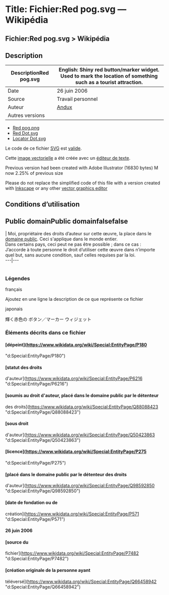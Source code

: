 # Title: Fichier:Red pog.svg — Wikipédia

## Fichier:Red pog.svg > Wikipédia   

## Description

DescriptionRed pog.svg |  English:  Shiny red button/marker widget. Used to mark the location of something such as a tourist attraction.  
---|---  
Date |  26 juin 2006  
Source |  Travail personnel  
Auteur |  [Andux](//commons.wikimedia.org/wiki/User:Andux "User:Andux")  
Autres versions | 

  * [Red pog.png](//commons.wikimedia.org/wiki/File:Red_pog.png "File:Red pog.png")
  * [Red Dot.svg](//commons.wikimedia.org/wiki/File:Red_Dot.svg "File:Red Dot.svg")
  * [Locator Dot.svg](//commons.wikimedia.org/wiki/File:Locator_Dot.svg "File:Locator Dot.svg")

  
  
[](//commons.wikimedia.org/wiki/File:W3C_grn.svg)

Le code de ce fichier [SVG](//commons.wikimedia.org/wiki/Help:SVG "Help:SVG")
est
[valide](https://validator.w3.org/check?uri=https%3A%2F%2Fcommons.wikimedia.org%2Fwiki%2FSpecial%3AFilepath%2FRed_pog.svg&doctype=Inline&ss=1#source).

[](//commons.wikimedia.org/wiki/File:Notepad_icon_wide.svg)

Cette [image vectorielle](https://fr.wikipedia.org/wiki/image_vectorielle
"fr:image vectorielle") a été créée avec un [éditeur de
texte](https://fr.wikipedia.org/wiki/%C3%A9diteur_de_texte "fr:éditeur de
texte").

[](//commons.wikimedia.org/wiki/Category:Anti_vector_graphics_program_logos
"Category:Anti vector graphics program logos")

Previous version had been created with Adobe Illustrator (16830 bytes) M  now
2.25% of previous size

[](//commons.wikimedia.org/wiki/File:Stop_hand_octagon.svg)

Please do not replace the simplified code of this file with a version created
with [Inkscape](//commons.wikimedia.org/wiki/Help:Inkscape "Help:Inkscape") or
any other [vector graphics
editor](https://en.wikipedia.org/wiki/vector_graphics_editor "w:vector
graphics
editor")[](//commons.wikimedia.org/wiki/File:Simple_exclamation_mark.svg)

## Conditions d’utilisation

Public domainPublic domainfalsefalse  
---  
| Moi, propriétaire des droits d’auteur sur cette œuvre, la place dans le
[domaine
public](https://en.wikipedia.org/wiki/fr:Domaine_public_\(propri%C3%A9t%C3%A9_intellectuelle\)
"w:fr:Domaine public \(propriété intellectuelle\)"). Ceci s'applique dans le
monde entier.  
Dans certains pays, ceci peut ne pas être possible ; dans ce cas :  
J’accorde à toute personne le droit d’utiliser cette œuvre dans n’importe quel
but, sans aucune condition, sauf celles requises par la loi.  
---|---  
  
#

### Légendes

français

Ajoutez en une ligne la description de ce que représente ce fichier

japonais

輝く赤色の ボタン／マーカー ウィジェット

### Éléments décrits dans ce fichier

#### [dépeint](https://www.wikidata.org/wiki/Special:EntityPage/P180
"d:Special:EntityPage/P180")

#### [statut des droits
d'auteur](https://www.wikidata.org/wiki/Special:EntityPage/P6216
"d:Special:EntityPage/P6216")

#### [soumis au droit d'auteur, placé dans le domaine public par le détenteur
des droits](https://www.wikidata.org/wiki/Special:EntityPage/Q88088423
"d:Special:EntityPage/Q88088423")

#### [sous droit
d'auteur](https://www.wikidata.org/wiki/Special:EntityPage/Q50423863
"d:Special:EntityPage/Q50423863")

#### [licence](https://www.wikidata.org/wiki/Special:EntityPage/P275
"d:Special:EntityPage/P275")

#### [placé dans le domaine public par le détenteur des droits
d'auteur](https://www.wikidata.org/wiki/Special:EntityPage/Q98592850
"d:Special:EntityPage/Q98592850")

#### [date de fondation ou de
création](https://www.wikidata.org/wiki/Special:EntityPage/P571
"d:Special:EntityPage/P571")

#### 26 juin 2006

#### [source du
fichier](https://www.wikidata.org/wiki/Special:EntityPage/P7482
"d:Special:EntityPage/P7482")

#### [création originale de la personne ayant
téléversé](https://www.wikidata.org/wiki/Special:EntityPage/Q66458942
"d:Special:EntityPage/Q66458942")

